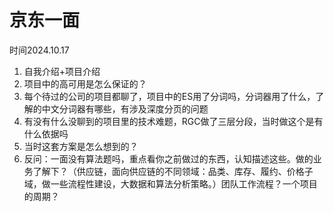 # 京东一面

时间2024.10.17

1. 自我介绍+项目介绍
2. 项目中的高可用是怎么保证的？
3. 每个待过的公司的项目都聊了，项目中的ES用了分词吗，分词器用了什么，了解的中文分词器有哪些，有涉及深度分页的问题
4. 有没有什么没聊到的项目里的技术难题，RGC做了三层分段，当时做这个是有什么依据吗
5. 当时这套方案是怎么想到的？
6. 反问：一面没有算法题吗，重点看你之前做过的东西，认知描述这些。做的业务了解下？（供应链，面向供应链的不同领域：品类、库存、履约、价格子域，做一些流程性建设，大数据和算法分析策略。）团队工作流程？一个项目的周期？